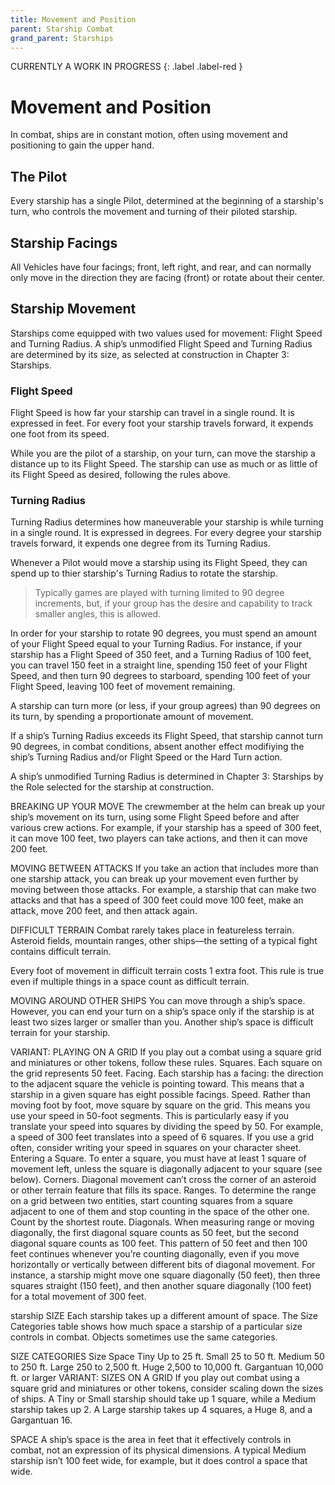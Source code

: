 ```yaml
---
title: Movement and Position
parent: Starship Combat
grand_parent: Starships
---
```


CURRENTLY A WORK IN PROGRESS {: .label .label-red }

# Movement and Position
In combat, ships are in constant motion, often using movement and positioning to gain the upper hand.

## The Pilot
Every starship has a single Pilot, determined at the beginning of a starship's turn, who controls the movement and turning of their piloted starship.

## Starship Facings
All Vehicles have four facings; front, left right, and rear, and can normally only move in the direction they are facing (front) or rotate about their center.

## Starship Movement
Starships come equipped with two values used for movement: Flight Speed and Turning Radius. A ship’s unmodified Flight Speed and Turning Radius are determined by its size, as selected at construction in Chapter 3: Starships.

### Flight Speed
Flight Speed is how far your starship can travel in a single round. It is expressed in feet. For every foot your starship travels forward, it expends one foot from its speed.

While you are the pilot of a starship, on your turn, can move the starship a distance up to its Flight Speed. The starship can use as much or as little of its Flight Speed as desired, following the rules above.

### Turning Radius
Turning Radius determines how maneuverable your starship is while turning in a single round. It is expressed in degrees. For every degree your starship travels forward, it expends one degree from its Turning Radius.

Whenever a Pilot would move a starship using its Flight Speed, they can spend up to thier starship's Turning Radius to rotate the starship.

> Typically games are played with turning limited to 90 degree increments, but, if your group has the desire and capability to track smaller angles, this is allowed.

In order for your starship to rotate 90 degrees, you must spend an amount of your Flight Speed equal to your Turning Radius. For instance, if your starship has a Flight Speed of 350 feet, and a Turning Radius of 100 feet, you can travel 150 feet in a straight line, spending 150 feet of your Flight Speed, and then turn 90 degrees to starboard, spending 100 feet of your Flight Speed, leaving 100 feet of movement remaining.



A starship can turn more (or less, if your group agrees) than 90 degrees on its turn, by spending a proportionate amount of movement.

If a ship’s Turning Radius exceeds its Flight Speed, that starship cannot turn 90 degrees, in combat conditions, absent another effect modifiying the ship’s Turning Radius and/or Flight Speed or the Hard Turn action.

A ship’s unmodified Turning Radius is determined in Chapter 3: Starships by the Role selected for the starship at construction.

BREAKING UP YOUR MOVE
The crewmember at the helm can break up your ship’s movement on its turn, using some Flight Speed before and after various crew actions. For example, if your starship has a speed of 300 feet, it can move 100 feet, two players can take actions, and then it can move 200 feet.

MOVING BETWEEN ATTACKS
If you take an action that includes more than one starship attack, you can break up your movement even further by moving between those attacks. For example, a starship that can make two attacks and that has a speed of 300 feet could move 100 feet, make an attack, move 200 feet, and then attack again.

DIFFICULT TERRAIN
Combat rarely takes place in featureless terrain. Asteroid fields, mountain ranges, other ships—the setting of a typical fight contains difficult terrain.

Every foot of movement in difficult terrain costs 1 extra foot. This rule is true even if multiple things in a space count as difficult terrain.

MOVING AROUND OTHER SHIPS
You can move through a ship’s space. However, you can end your turn on a ship’s space only if the starship is at least two sizes larger or smaller than you. Another ship’s space is difficult terrain for your starship.

VARIANT: PLAYING ON A GRID
If you play out a combat using a square grid and miniatures or other tokens, follow these rules.
Squares. Each square on the grid represents 50 feet.
Facing. Each starship has a facing: the direction to the adjacent square the vehicle is pointing toward. This means that a starship in a given square has eight possible facings.
Speed. Rather than moving foot by foot, move square by square on the grid. This means you use your speed in 50-foot segments. This is particularly easy if you translate your speed into squares by dividing the speed by 50. For example, a speed of 300 feet translates into a speed of 6 squares.
If you use a grid often, consider writing your speed in squares on your character sheet.
Entering a Square. To enter a square, you must have at least 1 square of movement left, unless the square is diagonally adjacent to your square (see below).
Corners. Diagonal movement can’t cross the corner of an asteroid or other terrain feature that fills its space.
Ranges. To determine the range on a grid between two entities, start counting squares from a square adjacent to one of them and stop counting in the space of the other one. Count by the shortest route.
Diagonals. When measuring range or moving diagonally, the first diagonal square counts as 50 feet, but the second diagonal square counts as 100 feet. This pattern of 50 feet and then 100 feet continues whenever you’re counting diagonally, even if you move horizontally or vertically between different bits of diagonal movement. For instance, a starship might move one square diagonally (50 feet), then three squares straight (150 feet), and then another square diagonally (100 feet) for a total movement of 300 feet.

starship SIZE
Each starship takes up a different amount of space. The Size Categories table shows how much space a starship of a particular size controls in combat. Objects sometimes use the same categories.

SIZE CATEGORIES
Size	Space
Tiny	Up to 25 ft.
Small	25 to 50 ft.
Medium	50 to 250 ft.
Large	250 to 2,500 ft.
Huge	2,500 to 10,000 ft.
Gargantuan	10,000 ft. or larger
VARIANT: SIZES ON A GRID
If you play out combat using a square grid and miniatures or other tokens, consider scaling down the sizes of ships. A Tiny or Small starship should take up 1 square, while a Medium starship takes up 2. A Large starship takes up 4 squares, a Huge 8, and a Gargantuan 16.

SPACE
A ship’s space is the area in feet that it effectively controls in combat, not an expression of its physical dimensions. A typical Medium starship isn’t 100 feet wide, for example, but it does control a space that wide.